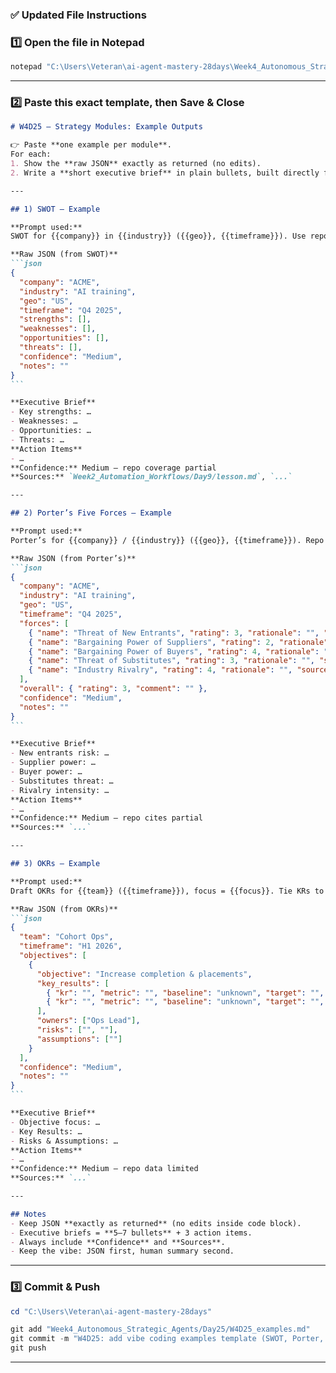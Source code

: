 ### ✅ Updated File Instructions

### 1️⃣ Open the file in Notepad

```powershell
notepad "C:\Users\Veteran\ai-agent-mastery-28days\Week4_Autonomous_Strategic_Agents\Day25\W4D25_examples.md"
```

---

### 2️⃣ Paste this **exact template**, then Save & Close

````markdown
# W4D25 — Strategy Modules: Example Outputs

👉 Paste **one example per module**.  
For each:  
1. Show the **raw JSON** exactly as returned (no edits).  
2. Write a **short executive brief** in plain bullets, built directly from the JSON.  

---

## 1) SWOT — Example

**Prompt used:**  
SWOT for {{company}} in {{industry}} ({{geo}}, {{timeframe}}). Use repo context only; cite files.

**Raw JSON (from SWOT)**
```json
{
  "company": "ACME",
  "industry": "AI training",
  "geo": "US",
  "timeframe": "Q4 2025",
  "strengths": [],
  "weaknesses": [],
  "opportunities": [],
  "threats": [],
  "confidence": "Medium",
  "notes": ""
}
```

**Executive Brief**  
- Key strengths: …  
- Weaknesses: …  
- Opportunities: …  
- Threats: …  
**Action Items**  
- …  
**Confidence:** Medium — repo coverage partial  
**Sources:** `Week2_Automation_Workflows/Day9/lesson.md`, `...`

---

## 2) Porter’s Five Forces — Example

**Prompt used:**  
Porter’s for {{company}} / {{industry}} ({{geo}}, {{timeframe}}). Repo citations only.

**Raw JSON (from Porter’s)**
```json
{
  "company": "ACME",
  "industry": "AI training",
  "geo": "US",
  "timeframe": "Q4 2025",
  "forces": [
    { "name": "Threat of New Entrants", "rating": 3, "rationale": "", "sources": [] },
    { "name": "Bargaining Power of Suppliers", "rating": 2, "rationale": "", "sources": [] },
    { "name": "Bargaining Power of Buyers", "rating": 4, "rationale": "", "sources": [] },
    { "name": "Threat of Substitutes", "rating": 3, "rationale": "", "sources": [] },
    { "name": "Industry Rivalry", "rating": 4, "rationale": "", "sources": [] }
  ],
  "overall": { "rating": 3, "comment": "" },
  "confidence": "Medium",
  "notes": ""
}
```

**Executive Brief**  
- New entrants risk: …  
- Supplier power: …  
- Buyer power: …  
- Substitutes threat: …  
- Rivalry intensity: …  
**Action Items**  
- …  
**Confidence:** Medium — repo cites partial  
**Sources:** `...`

---

## 3) OKRs — Example

**Prompt used:**  
Draft OKRs for {{team}} ({{timeframe}}), focus = {{focus}}. Tie KRs to repo metrics.

**Raw JSON (from OKRs)**
```json
{
  "team": "Cohort Ops",
  "timeframe": "H1 2026",
  "objectives": [
    {
      "objective": "Increase completion & placements",
      "key_results": [
        { "kr": "", "metric": "", "baseline": "unknown", "target": "", "source_files": [] },
        { "kr": "", "metric": "", "baseline": "unknown", "target": "", "source_files": [] }
      ],
      "owners": ["Ops Lead"],
      "risks": ["", ""],
      "assumptions": [""]
    }
  ],
  "confidence": "Medium",
  "notes": ""
}
```

**Executive Brief**  
- Objective focus: …  
- Key Results: …  
- Risks & Assumptions: …  
**Action Items**  
- …  
**Confidence:** Medium — repo data limited  
**Sources:** `...`

---

## Notes
- Keep JSON **exactly as returned** (no edits inside code block).  
- Executive briefs = **5–7 bullets** + 3 action items.  
- Always include **Confidence** and **Sources**.  
- Keep the vibe: JSON first, human summary second.  

````

---

### 3️⃣ Commit & Push

```powershell
cd "C:\Users\Veteran\ai-agent-mastery-28days"

git add "Week4_Autonomous_Strategic_Agents/Day25/W4D25_examples.md"
git commit -m "W4D25: add vibe coding examples template (SWOT, Porter, OKRs JSON + briefs)"
git push
```

---





